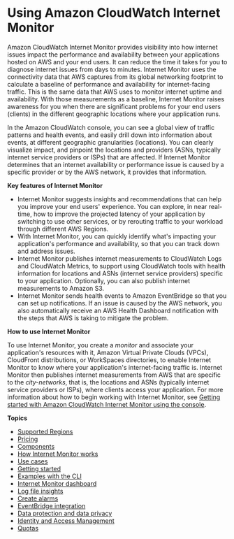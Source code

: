 # Using Amazon CloudWatch Internet Monitor<a name="CloudWatch-InternetMonitor"></a>

Amazon CloudWatch Internet Monitor provides visibility into how internet issues impact the performance and availability between your applications hosted on AWS and your end users\. It can reduce the time it takes for you to diagnose internet issues from days to minutes\. Internet Monitor uses the connectivity data that AWS captures from its global networking footprint to calculate a baseline of performance and availability for internet\-facing traffic\. This is the same data that AWS uses to monitor internet uptime and availability\. With those measurements as a baseline, Internet Monitor raises awareness for you when there are significant problems for your end users \(clients\) in the different geographic locations where your application runs\.

In the Amazon CloudWatch console, you can see a global view of traffic patterns and health events, and easily drill down into information about events, at different geographic granularities \(locations\)\. You can clearly visualize impact, and pinpoint the locations and providers \(ASNs, typically internet service providers or ISPs\) that are affected\. If Internet Monitor determines that an internet availability or performance issue is caused by a specific provider or by the AWS network, it provides that information\.

**Key features of Internet Monitor**
+ Internet Monitor suggests insights and recommendations that can help you improve your end users' experience\. You can explore, in near real\-time, how to improve the projected latency of your application by switching to use other services, or by rerouting traffic to your workload through different AWS Regions\.
+ With Internet Monitor, you can quickly identify what's impacting your application's performance and availability, so that you can track down and address issues\.
+ Internet Monitor publishes internet measurements to CloudWatch Logs and CloudWatch Metrics, to support using CloudWatch tools with health information for locations and ASNs \(internet service providers\) specific to your application\. Optionally, you can also publish internet measurements to Amazon S3\.
+ Internet Monitor sends health events to Amazon EventBridge so that you can set up notifications\. If an issue is caused by the AWS network, you also automatically receive an AWS Health Dashboard notification with the steps that AWS is taking to mitigate the problem\.

**How to use Internet Monitor**

To use Internet Monitor, you create a *monitor* and associate your application's resources with it, Amazon Virtual Private Clouds \(VPCs\), CloudFront distributions, or WorkSpaces directories, to enable Internet Monitor to know where your application's internet\-facing traffic is\. Internet Monitor then publishes internet measurements from AWS that are specific to the *city\-networks*, that is, the locations and ASNs \(typically internet service providers or ISPs\), where clients access your application\. For more information about how to begin working with Internet Monitor, see [Getting started with Amazon CloudWatch Internet Monitor using the console](CloudWatch-IM-get-started.md)\.

**Topics**
+ [Supported Regions](CloudWatch-InternetMonitor.Regions.md)
+ [Pricing](CloudWatch-InternetMonitor.pricing.md)
+ [Components](CloudWatch-IM-components.md)
+ [How Internet Monitor works](CloudWatch-IM-inside-internet-monitor.md)
+ [Use cases](CloudWatch-IM-use-cases.md)
+ [Getting started](CloudWatch-IM-get-started.md)
+ [Examples with the CLI](CloudWatch-IM-get-started-CLI.md)
+ [Internet Monitor dashboard](CloudWatch-IM-monitor-and-optimize.md)
+ [Log file insights](CloudWatch-IM-view-cw-tools.md)
+ [Create alarms](CloudWatch-IM-create-alarm.md)
+ [EventBridge integration](CloudWatch-IM-EventBridge-integration.md)
+ [Data protection and data privacy](CloudWatch-IM-privacy.md)
+ [Identity and Access Management](security-iam.md)
+ [Quotas](CloudWatch-IM-quotas.md)